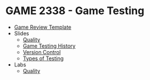 # GAME 2338 - Game Testing

- [Game Review Template](gamereviewtemplate.md)
- Slides
  - [Quality](slides/quality.html)
  - [Game Testing History](slides/game_testing_history.html)
  - [Version Control](slides/version_control.html)
  - [Types of Testing](slides/types_of_testing.html)
- Labs
  - [Quality](labs/quality_labs.html)
